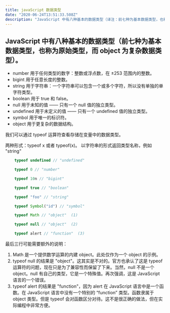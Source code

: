 ```yaml
---
title: javaScript 数据类型
date: "2020-06-24T13:51:33.508Z"
description: "JavaScript 中有八种基本的数据类型（译注：前七种为基本数据类型，也称为原始类型，而 object 为复杂数据类型）。"
---
```


## JavaScript 中有八种基本的数据类型（前七种为基本数据类型，也称为原始类型，而 object 为复杂数据类型）。

* number 用于任何类型的数字：整数或浮点数，在 ±253 范围内的整数。
* bigint 用于任意长度的整数。
* string 用于字符串：一个字符串可以包含一个或多个字符，所以没有单独的单字符类型。
* boolean 用于 true 和 false。
* null 用于未知的值 —— 只有一个 null 值的独立类型。
* undefined 用于未定义的值 —— 只有一个 undefined 值的独立类型。
* symbol 用于唯一的标识符。
* object 用于更复杂的数据结构。

我们可以通过 typeof 运算符查看存储在变量中的数据类型。

两种形式：typeof x 或者 typeof(x)。
以字符串的形式返回类型名称，例如 "string"
```javaScript
    typeof undefined // "undefined"

    typeof 0 // "number"

    typeof 10n // "bigint"

    typeof true // "boolean"

    typeof "foo" // "string"

    typeof Symbol("id") // "symbol"

    typeof Math // "object"  (1)

    typeof null // "object"  (2)

    typeof alert // "function"  (3)
```
最后三行可能需要额外的说明：

1. Math 是一个提供数学运算的内建 object。此处仅作为一个 object 的示例。
2. typeof null 的结果是 "object"。这其实是不对的。官方也承认了这是 typeof 运算符的问题，现在只是为了兼容性而保留了下来。当然，null 不是一个 object。null 有自己的类型，它是一个特殊值。再次强调，这是 JavaScript 语言的一个错误。
3. typeof alert 的结果是 "function"，因为 alert 在 JavaScript 语言中是一个函数。在 JavaScript 语言中没有一个特别的 “function” 类型。函数隶属于 object 类型。但是 typeof 会对函数区分对待。这不是很正确的做法，但在实际编程中非常方便。